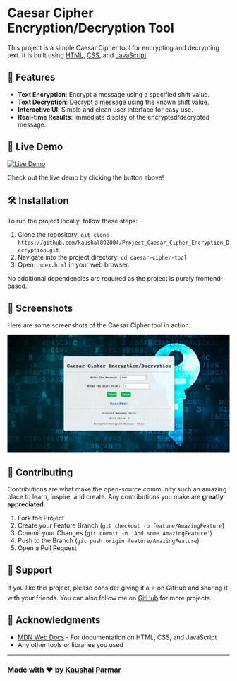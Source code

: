 # Caesar Cipher Encryption/Decryption Tool

This project is a simple Caesar Cipher tool for encrypting and decrypting text. It is built using [HTML](https://developer.mozilla.org/en-US/docs/Web/HTML), [CSS](https://developer.mozilla.org/en-US/docs/Web/CSS), and [JavaScript](https://developer.mozilla.org/en-US/docs/Web/JavaScript).

## 🚀 Features

- **Text Encryption**: Encrypt a message using a specified shift value.
- **Text Decryption**: Decrypt a message using the known shift value.
- **Interactive UI**: Simple and clean user interface for easy use.
- **Real-time Results**: Immediate display of the encrypted/decrypted message.

## 🎯 Live Demo

<p align="left">
  <a href="https://project-caesar-cipher-encryption-decryption.vercel.app/" target="_blank">
    <img src="https://img.shields.io/badge/Launch-Demo-blue?style=for-the-badge&logo=google-chrome" alt="Live Demo">
  </a>
</p>

Check out the live demo by clicking the button above!


## 🛠️ Installation

To run the project locally, follow these steps:

1. Clone the repository: `git clone https://github.com/kaushal892004/Project_Caesar_Cipher_Encryption_Decryption.git`
2. Navigate into the project directory: `cd caesar-cipher-tool`
3. Open `index.html` in your web browser.

No additional dependencies are required as the project is purely frontend-based.

## 🎨 Screenshots

Here are some screenshots of the Caesar Cipher tool in action:

![Main Interface](Images/Screenshot%201.png)

## 🤝 Contributing

Contributions are what make the open-source community such an amazing place to learn, inspire, and create. Any contributions you make are **greatly appreciated**.

1. Fork the Project
2. Create your Feature Branch (`git checkout -b feature/AmazingFeature`)
3. Commit your Changes (`git commit -m 'Add some AmazingFeature'`)
4. Push to the Branch (`git push origin feature/AmazingFeature`)
5. Open a Pull Request

## 🙌 Support

If you like this project, please consider giving it a ⭐ on GitHub and sharing it with your friends. You can also follow me on [GitHub](https://github.com/yourusername) for more projects.


## 📢 Acknowledgments

- [MDN Web Docs](https://developer.mozilla.org/en-US/) - For documentation on HTML, CSS, and JavaScript
- Any other tools or libraries you used

---

### Made with ❤️ by [Kaushal Parmar](https://github.com/kaushal892004)

